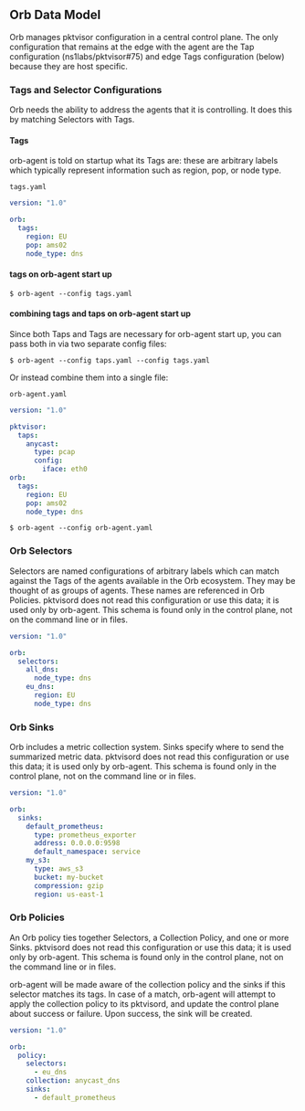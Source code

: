 ## Orb Data Model

Orb manages pktvisor configuration in a central control plane. The only configuration that remains at the edge with the
agent are the Tap configuration (ns1labs/pktvisor#75) and edge Tags configuration (below) because they are host
specific.

### Tags and Selector Configurations

Orb needs the ability to address the agents that it is controlling. It does this by matching Selectors with Tags.

#### Tags

orb-agent is told on startup what its Tags are: these are arbitrary labels which typically represent information such as
region, pop, or node type.

`tags.yaml`

```yaml
version: "1.0"

orb:
  tags:
    region: EU
    pop: ams02
    node_type: dns
```

#### tags on orb-agent start up

```shell
$ orb-agent --config tags.yaml
```

#### combining tags and taps on orb-agent start up

Since both Taps and Tags are necessary for orb-agent start up, you can pass both in via two separate config files:

```shell
$ orb-agent --config taps.yaml --config tags.yaml
```

Or instead combine them into a single file:

`orb-agent.yaml`

```yaml
version: "1.0"

pktvisor:
  taps:
    anycast:
      type: pcap
      config:
        iface: eth0
orb:
  tags:
    region: EU
    pop: ams02
    node_type: dns
```

```shell
$ orb-agent --config orb-agent.yaml
```

### Orb Selectors

Selectors are named configurations of arbitrary labels which can match against the Tags of the agents available in the
Orb ecosystem. They may be thought of as groups of agents. These names are referenced in Orb Policies.
pktvisord does not read this configuration or use this data; it is used only by orb-agent. This schema is found only in
the control plane, not on the command line or in files.

```yaml
version: "1.0"

orb:
  selectors:
    all_dns:
      node_type: dns
    eu_dns:
      region: EU
      node_type: dns
```

### Orb Sinks

Orb includes a metric collection system. Sinks specify where to send the summarized metric data. pktvisord does not read
this configuration or use this data; it is used only by orb-agent. This schema is found only in the control plane, not
on the command line or in files.

```yaml
version: "1.0"

orb:
  sinks:
    default_prometheus:
      type: prometheus_exporter
      address: 0.0.0.0:9598
      default_namespace: service
    my_s3:
      type: aws_s3
      bucket: my-bucket
      compression: gzip
      region: us-east-1
```

### Orb Policies

An Orb policy ties together Selectors, a Collection Policy, and one or more Sinks. pktvisord does not read this
configuration or use this data; it is used only by orb-agent. This schema is found only in the control plane, not on the
command line or in files.

orb-agent will be made aware of the collection policy and the sinks if this selector matches its tags. In case of a
match, orb-agent will attempt to apply the collection policy to its pktvisord, and update the control plane about
success or failure. Upon success, the sink will be created.

```yaml
version: "1.0"

orb:
  policy:
    selectors:
      - eu_dns
    collection: anycast_dns
    sinks:
      - default_prometheus
```

